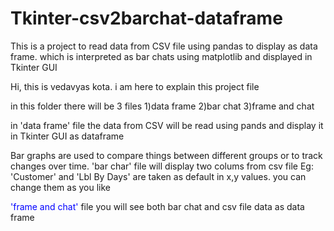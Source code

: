 # Tkinter-csv2barchat-dataframe
This is a project to read data from CSV file using pandas to display as data frame. which is interpreted as bar chats using matplotlib and displayed in Tkinter GUI 

<html><body>
Hi,
this is vedavyas kota. i am here to explain this project file

in this folder there will be 3 files 
1)data frame
2)bar chat
3)frame and chat



in 'data frame' file the data from CSV will be read using pands and display it in Tkinter GUI as dataframe

Bar graphs are used to compare things between different groups or to track changes over time. 
'bar char' file will display two colums from csv file Eg: 'Customer' and 'Lbl By Days' are taken as default in x,y values. you can change them as you like


<a style="color:blue;">'frame and chat'</a> file you will see both bar chat and csv file data as data frame

</body>
</html>
